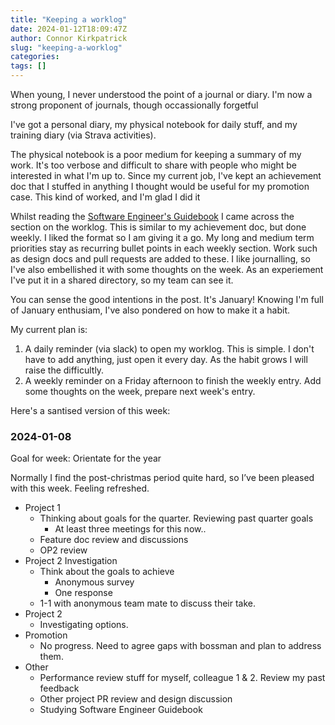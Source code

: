 ```yaml
---
title: "Keeping a worklog"
date: 2024-01-12T18:09:47Z
author: Connor Kirkpatrick
slug: "keeping-a-worklog"
categories:
tags: []
---
```


When young, I never understood the point of a journal or diary. I'm now a strong proponent of journals, though occassionally forgetful

I've got a personal diary, my physical notebook for daily stuff, and my training diary (via Strava activities). 

The physical notebook is a poor medium for keeping a summary of my work. It's too verbose and difficult to share with people who might be interested in what I'm up to.
Since my current job, I've kept an achievement doc that I stuffed in anything I thought would be useful for my promotion case. This kind of worked, and I'm glad I did it

Whilst reading the [Software Engineer's Guidebook](https://www.engguidebook.com) I came across the section on the worklog. This is similar to my achievement doc, but done weekly. I liked the format so I am giving it a go.
My long and medium term priorities stay as recurring bullet points in each weekly section. Work such as design docs and pull requests are added to these. I like journalling, so I've also embellished it with some thoughts on the week.
As an experiement I've put it in a shared directory, so my team can see it.

You can sense the good intentions in the post. It's January! Knowing I'm full of January enthusiam, I've also pondered on how to make it a habit.

My current plan is:
1. A daily reminder (via slack) to open my worklog. This is simple. I don't have to add anything, just open it every day. As the habit grows I will raise the difficultly.
2. A weekly reminder on a Friday afternoon to finish the weekly entry. Add some thoughts on the week, prepare next week's entry.

Here's a santised version of this week:

### 2024-01-08

Goal for week: Orientate for the year

Normally I find the post-christmas period quite hard, so I’ve been pleased with this week. Feeling refreshed.

* Project 1
    * Thinking about goals for the quarter. Reviewing past quarter goals
        * At least three meetings for this now..
    * Feature doc review and discussions
    * OP2 review
* Project 2  Investigation
    * Think about the goals to achieve 
        * Anonymous survey
        * One response
    * 1-1 with anonymous team mate to discuss their take.
* Project 2
    * Investigating options. 
* Promotion
    * No progress. Need to agree gaps with bossman and plan to address them.
* Other
    * Performance review stuff for myself, colleague 1 & 2. Review my past feedback
    * Other project PR review and design discussion
    * Studying Software Engineer Guidebook



